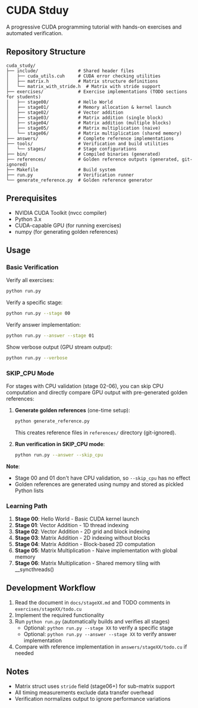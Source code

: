 # CUDA Stduy

A progressive CUDA programming tutorial with hands-on exercises and automated verification.

## Repository Structure

```
cuda_study/
├── include/               # Shared header files
│   ├── cuda_utils.cuh     # CUDA error checking utilities
│   ├── matrix.h           # Matrix structure definitions
│   └── matrix_with_stride.h  # Matrix with stride support
├── exercises/             # Exercise implementations (TODO sections for students)
│   ├── stage00/           # Hello World
│   ├── stage01/           # Memory allocation & kernel launch
│   ├── stage02/           # Vector addition
│   ├── stage03/           # Matrix addition (single block)
│   ├── stage04/           # Matrix addition (multiple blocks)
│   ├── stage05/           # Matrix multiplication (naive)
│   └── stage06/           # Matrix multiplication (shared memory)
├── answers/               # Complete reference implementations
├── tools/                 # Verification and build utilities
│   └── stages/            # Stage configurations
├── bin/                   # Compiled binaries (generated)
├── references/            # Golden reference outputs (generated, git-ignored)
├── Makefile               # Build system
├── run.py                 # Verification runner
└── generate_reference.py  # Golden reference generator
```

## Prerequisites

- NVIDIA CUDA Toolkit (nvcc compiler)
- Python 3.x
- CUDA-capable GPU (for running exercises)
- numpy (for generating golden references)

## Usage

### Basic Verification

Verify all exercises:

```bash
python run.py
```

Verify a specific stage:

```bash
python run.py --stage 00
```

Verify answer implementation:

```bash
python run.py --answer --stage 01
```

Show verbose output (GPU stream output):

```bash
python run.py --verbose
```

### SKIP_CPU Mode

For stages with CPU validation (stage 02-06), you can skip CPU computation and directly compare GPU output with pre-generated golden references:

1. **Generate golden references** (one-time setup):
   ```bash
   python generate_reference.py
   ```
   This creates reference files in `references/` directory (git-ignored).

2. **Run verification in SKIP_CPU mode**:
   ```bash
   python run.py --answer --skip_cpu
   ```

**Note**:
- Stage 00 and 01 don't have CPU validation, so `--skip_cpu` has no effect
- Golden references are generated using numpy and stored as pickled Python lists

### Learning Path

1. **Stage 00**: Hello World - Basic CUDA kernel launch
2. **Stage 01**: Vector Addition - 1D thread indexing
3. **Stage 02**: Vector Addition - 2D grid and block indexing
4. **Stage 03**: Matrix Addition - 2D indexing without blocks
5. **Stage 04**: Matrix Addition - Block-based 2D computation
6. **Stage 05**: Matrix Multiplication - Naive implementation with global memory
7. **Stage 06**: Matrix Multiplication - Shared memory tiling with __syncthreads()

## Development Workflow

1. Read the document in `docs/stageXX.md` and TODO comments in `exercises/stageXX/todo.cu`
2. Implement the required functionality
3. Run `python run.py` (automatically builds and verifies all stages)
   - Optional: `python run.py --stage XX` to verify a specific stage
   - Optional: `python run.py --answer --stage XX` to verify answer implementation
4. Compare with reference implementation in `answers/stageXX/todo.cu` if needed

## Notes

- Matrix struct uses `stride` field (stage06+) for sub-matrix support
- All timing measurements exclude data transfer overhead
- Verification normalizes output to ignore performance variations
